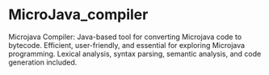 # MicroJava_compiler
Microjava Compiler: Java-based tool for converting Microjava code to bytecode. Efficient, user-friendly, and essential for exploring Microjava programming. Lexical analysis, syntax parsing, semantic analysis, and code generation included.
